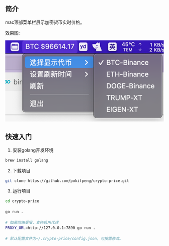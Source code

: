 ## 简介
mac顶部菜单栏展示加密货币实时价格。

效果图: 

![](./images/demo.png)

## 快速入门
1. 安装golang开发环境
```bash
brew install golang
```
2. 下载项目
```bash
git clone https://github.com/pokitpeng/crypto-price.git
```
3. 运行项目
```bash
cd crypto-price

go run .

# 如果网络受限，支持启用代理
PROXY_URL=http://127.0.0.1:7890 go run .

# 默认配置文件为~/.crypto-price/config.json，可按需修改。
```
